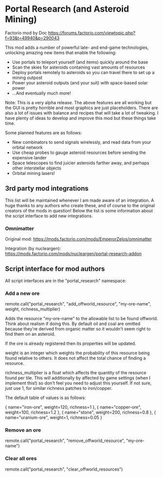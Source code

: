 # Portal Research (and Asteroid Mining)

Factorio mod by Doc
https://forums.factorio.com/viewtopic.php?f=93&t=49940&p=290043

This mod adds a number of powerful late- and end-game technologies, unlocking amazing new items that enable the following:

* Use portals to teleport yourself (and items) quickly around the base
* Scan the skies for asteroids containing vast amounts of resources
* Deploy portals remotely to asteroids so you can travel there to set up a mining outpost
* Power your asteroid outputs (and your suit) with space-based solar power
* ...And eventually much more!

Note: This is a very alpha release. The above features are all working but the GUI is pretty horrible and most graphics are just placeholders. There are also a lot of issues with balance and recipes that will take a lot of tweaking. I have plenty of ideas to develop and improve this mod but these things take time.

Some planned features are as follows:

* New combinators to send signals wirelessly, and read data from your orbital network
* Use cheap probes to gauge asteroid resources before sending the expensive lander
* Space telescopes to find juicier asteroids farther away, and perhaps other interstellar objects
* Orbital mining lasers!

## 3rd party mod integrations

This list will be maintained whenever I am made aware of an integration. A huge thanks to any authors who create these, and of course to the original creators of the mods in question! Below the list is some information about the script interface to add new integrations.

### Omnimatter

Original mod:
https://mods.factorio.com/mods/EmperorZelos/omnimatter

Integration (by nucleargen):
https://mods.factorio.com/mods/nucleargen/portal-research-addon

## Script interface for mod authors

All script interfaces are in the "portal_research" namespace:

### Add a new ore

  remote.call("portal_research", "add_offworld_resource", "my-ore-name", weight, richness_multiplier)

Adds the resource "my-ore-name" to the allowable list to be found offworld. Think about realism if doing this. By default oil and coal are omitted because they're derived from organic matter so it wouldn't seem right to find them on an asteroid.

If the ore is already registered then its properties will be updated.

weight is an integer which weights the probability of this resource being found relative to others. It does not affect the total chance of finding a resource.

richness_multiplier is a float which affects the quantity of the resource found per tile. This will additionally by affected by game settings (when I implement this!) so don't feel you need to
adjust this yourself. If not sure, just use 1, for similar richness patches to iron/copper.

The default table of values is as follows:

  { name="iron-ore",  weight=120,  richness=1 },
  { name="copper-ore", weight=100, richness=1.2 },
  { name="stone", weight=200, richness=0.8 },
  { name="uranium-ore", weight=1, richness=0.05 }

### Remove an ore

  remote.call("portal_research", "remove_offworld_resource", "my-ore-name")

### Clear all ores

  remote.call("portal_research", "clear_offworld_resources")
